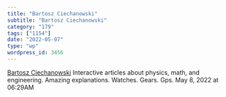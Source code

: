 ```yaml
---
title: "Bartosz Ciechanowski"
subtitle: "Bartosz Ciechanowski"
category: "179"
tags: ["1154"]
date: "2022-05-07"
type: "wp"
wordpress_id: 3456
---
```

[ Bartosz Ciechanowski](https://ciechanow.ski/)
 Interactive articles about physics, math, and engineering. Amazing explanations. Watches. Gears. Gps.
May 8, 2022 at 06:29AM